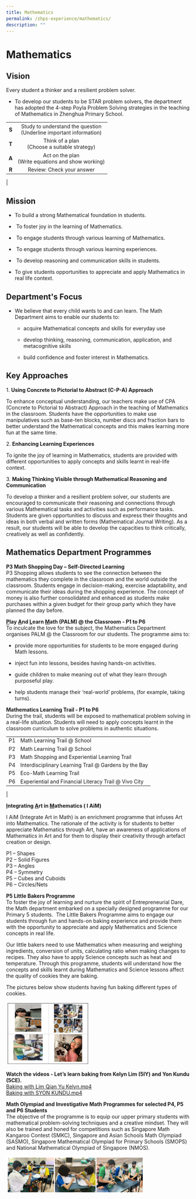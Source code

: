 ```yaml
---
title: Mathematics
permalink: /zhps-experience/mathematics/
description: ""
---
```

# Mathematics

Vision
------

Every student a thinker and a resilient problem solver.

*   To develop our students to be STAR problem solvers, the department has adopted the 4-step Poyla Problem Solving strategies in the teaching of Mathematics in Zhenghua Primary School.

|   |  |
|:-:|:-----------:|
| **S** | Study to understand the question<br>(Underline important information) |
| **T** | Think of a plan<br>(Choose a suitable strategy) |
| **A** | Act on the plan <br>(Write equations and show working) |
| **R** | Review: Check your answer |
|

Mission
-------

*   To build a strong Mathematical foundation in students.
    
*    To foster joy in the learning of Mathematics.
    
*    To engage students through various learning of Mathematics.
    
*    To engage students through various learning experiences.
    
*    To develop reasoning and communication skills in students.
    
*   To give students opportunities to appreciate and apply Mathematics in real life context.
    

Department's Focus
------------------

*   We believe that every child wants to and can learn. The Math Department aims to enable our students to: 
    
    *   acquire Mathematical concepts and skills for everyday use
        
    *   develop thinking, reasoning, communication, application, and   metacognitive skills
        
    *   build confidence and foster interest in Mathematics.
        
    

Key Approaches
--------------

1\. **Using Concrete to Pictorial to Abstract (C-P-A) Approach**

To enhance conceptual understanding, our teachers make use of CPA (Concrete to Pictorial to Abstract) Approach in the teaching of Mathematics in the classroom. Students have the opportunities to make use manipulatives such as base-ten blocks, number discs and fraction bars to better understand the Mathematical concepts and this makes learning more fun at the same time.   

2\. **Enhancing Learning Experiences**

To ignite the joy of learning in Mathematics, students are provided with different opportunities to apply concepts and skills learnt in real-life context. 


3\. **Making Thinking Visible through Mathematical Reasoning and Communication**

To develop a thinker and a resilient problem solver, our students are encouraged to communicate their reasoning and connections through various Mathematical tasks and activities such as performance tasks. Students are given opportunities to discuss and express their thoughts and ideas in both verbal and written forms (Mathematical Journal Writing). As a result, our students will be able to develop the capacities to think critically, creatively as well as confidently. 

Mathematics Department Programmes
---------------------------------

**P3 Math Shopping Day – Self-Directed Learning**<br>
P3 Shopping allows students to see the connection between the mathematics they complete in the classroom and the world outside the classroom. Students engage in decision-making, exercise adaptability, and communicate their ideas during the shopping experience. The concept of money is also further consolidated and enhanced as students make purchases within a given budget for their group party which they have planned the day before.  

**<u>P</u>lay <u>A</u>nd <u>L</u>earn <u>M</u>ath (PALM) @ the Classroom - P1 to P6**<br>
To inculcate the love for the subject, the Mathematics Department organises PALM @ the Classroom for our students. The programme aims to:

*   provide more opportunities for students to be more engaged during Math lessons.
    
*   inject fun into lessons, besides having hands-on activities.
    
*   guide children to make meaning out of what they learn through purposeful play.
    
*   help students manage their ‘real-world’ problems, (for example, taking turns).


**Mathematics Learning Trail - P1 to P6**<br>
During the trail, students will be exposed to mathematical problem solving in a real-life situation. Students will need to apply concepts learnt in the classroom curriculum to solve problems in authentic situations.

|  |  |
|:---:|------------------------|
| P1  | Math Learning Trail @ School |
| P2  | Math Learning Trail @ School |
| P3  | Math Shopping and Experiential Learning Trail |
| P4  | Interdisciplinary Learning Trail @ Gardens by the Bay |
| P5  | Eco-Math Learning Trail |
| P6  | Experiential and Financial Literacy Trail @ Vivo City |
|

**<u>I</u>ntegrating <u>A</u>rt in <u>M</u>athematics ( I AiM)**

I AiM (Integrate Art in Math) is an enrichment programme that infuses Art into Mathematics. The rationale of the activity is for students to better appreciate Mathematics through Art, have an awareness of applications of Mathematics in Art and for them to display their creativity through artefact creation or design.

P1 – Shapes  
P2 – Solid Figures  
P3 – Angles  
P4 – Symmetry  
P5 – Cubes and Cuboids  
P6 – Circles/Nets

**P5 Little Bakers Programme**<br>
To foster the joy of learning and nurture the spirit of Entrepreneurial Dare, the Math department embarked on a specially designed programme for our Primary 5 students.  The Little Bakers Programme aims to engage our students through fun and hands-on baking experience and provide them with the opportunity to appreciate and apply Mathematics and Science concepts in real life. 

Our little bakers need to use Mathematics when measuring and weighing ingredients, conversion of units, calculating ratio when making changes to recipes. They also have to apply Science concepts such as heat and temperature. Through this programme, students will understand how the concepts and skills learnt during Mathematics and Science lessons affect the quality of cookies they are baking. 

The pictures below show students having fun baking different types of cookies.
  
<img src="/images/math1.png" style="width:45%">

**Watch the videos - Let’s learn baking from Kelyn Lim (5IY) and Yon Kundu (5CE).**<br>
[Baking with Lim Qian Yu Kelyn.mp4](https://drive.google.com/file/d/1WVAcDSx3QG6gNLPsDM8bOgYX4hqdN3GY/view?usp=share_link)<br>
[Baking with SYON KUNDU.mp4](https://drive.google.com/file/d/1HgPFxk0-ZaYed8FfH_UDDuUUR1LkKPr6/view?usp=share_link)

**Math Olympiad and Investigative Math Programmes for selected P4, P5 and P6 Students**<br>
The objective of the programme is to equip our upper primary students with mathematical problem-solving techniques and a creative mindset. They will also be trained and honed for competitions such as Singapore Math Kangaroo Contest (SMKC), Singapore and Asian Schools Math Olympiad (SASMO), Singapore Mathematical Olympiad for Primary Schools (SMOPS) and National Mathematical Olympiad of Singapore (NMOS).

<img src="/images/math.png" style="width:75%">